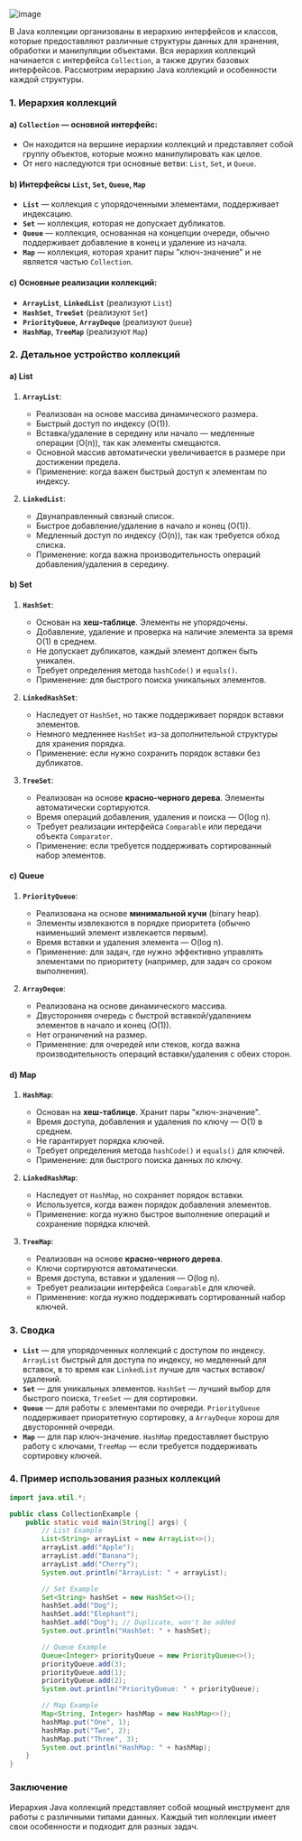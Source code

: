 ![image](https://github.com/user-attachments/assets/54e3e1c4-fdad-4961-8ec3-0018d4d81e1d)

В Java коллекции организованы в иерархию интерфейсов и классов, которые предоставляют различные структуры данных для хранения, обработки и манипуляции объектами. Вся иерархия коллекций начинается с интерфейса `Collection`, а также других базовых интерфейсов. Рассмотрим иерархию Java коллекций и особенности каждой структуры.

### 1. **Иерархия коллекций**

#### a) `Collection` — основной интерфейс:
- Он находится на вершине иерархии коллекций и представляет собой группу объектов, которые можно манипулировать как целое.
- От него наследуются три основные ветви: `List`, `Set`, и `Queue`.

#### b) **Интерфейсы `List`, `Set`, `Queue`, `Map`**
- **`List`** — коллекция с упорядоченными элементами, поддерживает индексацию.
- **`Set`** — коллекция, которая не допускает дубликатов.
- **`Queue`** — коллекция, основанная на концепции очереди, обычно поддерживает добавление в конец и удаление из начала.
- **`Map`** — коллекция, которая хранит пары "ключ-значение" и не является частью `Collection`.

#### c) **Основные реализации коллекций**:
- **`ArrayList`**, **`LinkedList`** (реализуют `List`)
- **`HashSet`**, **`TreeSet`** (реализуют `Set`)
- **`PriorityQueue`**, **`ArrayDeque`** (реализуют `Queue`)
- **`HashMap`**, **`TreeMap`** (реализуют `Map`)

### 2. **Детальное устройство коллекций**

#### a) **List**
1. **`ArrayList`**:
   - Реализован на основе массива динамического размера.
   - Быстрый доступ по индексу (O(1)).
   - Вставка/удаление в середину или начало — медленные операции (O(n)), так как элементы смещаются.
   - Основной массив автоматически увеличивается в размере при достижении предела.
   - Применение: когда важен быстрый доступ к элементам по индексу.

2. **`LinkedList`**:
   - Двунаправленный связный список.
   - Быстрое добавление/удаление в начало и конец (O(1)).
   - Медленный доступ по индексу (O(n)), так как требуется обход списка.
   - Применение: когда важна производительность операций добавления/удаления в середину.

#### b) **Set**
1. **`HashSet`**:
   - Основан на **хеш-таблице**. Элементы не упорядочены.
   - Добавление, удаление и проверка на наличие элемента за время O(1) в среднем.
   - Не допускает дубликатов, каждый элемент должен быть уникален.
   - Требует определения метода `hashCode()` и `equals()`.
   - Применение: для быстрого поиска уникальных элементов.

2. **`LinkedHashSet`**:
   - Наследует от `HashSet`, но также поддерживает порядок вставки элементов.
   - Немного медленнее `HashSet` из-за дополнительной структуры для хранения порядка.
   - Применение: если нужно сохранить порядок вставки без дубликатов.

3. **`TreeSet`**:
   - Реализован на основе **красно-черного дерева**. Элементы автоматически сортируются.
   - Время операций добавления, удаления и поиска — O(log n).
   - Требует реализации интерфейса `Comparable` или передачи объекта `Comparator`.
   - Применение: если требуется поддерживать сортированный набор элементов.

#### c) **Queue**
1. **`PriorityQueue`**:
   - Реализована на основе **минимальной кучи** (binary heap).
   - Элементы извлекаются в порядке приоритета (обычно наименьший элемент извлекается первым).
   - Время вставки и удаления элемента — O(log n).
   - Применение: для задач, где нужно эффективно управлять элементами по приоритету (например, для задач со сроком выполнения).

2. **`ArrayDeque`**:
   - Реализована на основе динамического массива.
   - Двусторонняя очередь с быстрой вставкой/удалением элементов в начало и конец (O(1)).
   - Нет ограничений на размер.
   - Применение: для очередей или стеков, когда важна производительность операций вставки/удаления с обеих сторон.

#### d) **Map**
1. **`HashMap`**:
   - Основан на **хеш-таблице**. Хранит пары "ключ-значение".
   - Время доступа, добавления и удаления по ключу — O(1) в среднем.
   - Не гарантирует порядка ключей.
   - Требует определения метода `hashCode()` и `equals()` для ключей.
   - Применение: для быстрого поиска данных по ключу.

2. **`LinkedHashMap`**:
   - Наследует от `HashMap`, но сохраняет порядок вставки.
   - Используется, когда важен порядок добавления элементов.
   - Применение: когда нужно быстрое выполнение операций и сохранение порядка ключей.

3. **`TreeMap`**:
   - Реализован на основе **красно-черного дерева**.
   - Ключи сортируются автоматически.
   - Время доступа, вставки и удаления — O(log n).
   - Требует реализации интерфейса `Comparable` для ключей.
   - Применение: когда нужно поддерживать сортированный набор ключей.

### 3. **Сводка**

- **`List`** — для упорядоченных коллекций с доступом по индексу. `ArrayList` быстрый для доступа по индексу, но медленный для вставок, в то время как `LinkedList` лучше для частых вставок/удалений.
- **`Set`** — для уникальных элементов. `HashSet` — лучший выбор для быстрого поиска, `TreeSet` — для сортировки.
- **`Queue`** — для работы с элементами по очереди. `PriorityQueue` поддерживает приоритетную сортировку, а `ArrayDeque` хорош для двусторонней очереди.
- **`Map`** — для пар ключ-значение. `HashMap` предоставляет быструю работу с ключами, `TreeMap` — если требуется поддерживать сортировку ключей.

### 4. **Пример использования разных коллекций**

```java
import java.util.*;

public class CollectionExample {
    public static void main(String[] args) {
        // List Example
        List<String> arrayList = new ArrayList<>();
        arrayList.add("Apple");
        arrayList.add("Banana");
        arrayList.add("Cherry");
        System.out.println("ArrayList: " + arrayList);

        // Set Example
        Set<String> hashSet = new HashSet<>();
        hashSet.add("Dog");
        hashSet.add("Elephant");
        hashSet.add("Dog"); // Duplicate, won't be added
        System.out.println("HashSet: " + hashSet);

        // Queue Example
        Queue<Integer> priorityQueue = new PriorityQueue<>();
        priorityQueue.add(3);
        priorityQueue.add(1);
        priorityQueue.add(2);
        System.out.println("PriorityQueue: " + priorityQueue);

        // Map Example
        Map<String, Integer> hashMap = new HashMap<>();
        hashMap.put("One", 1);
        hashMap.put("Two", 2);
        hashMap.put("Three", 3);
        System.out.println("HashMap: " + hashMap);
    }
}
```

### Заключение
Иерархия Java коллекций представляет собой мощный инструмент для работы с различными типами данных. Каждый тип коллекции имеет свои особенности и подходит для разных задач.
